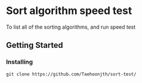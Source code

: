 # Sort algorithm speed test
To list all of the sorting algorithms, and run speed test
## Getting Started
### Installing
```
git clone https://github.com/Taehoonjth/sort-test/
```
